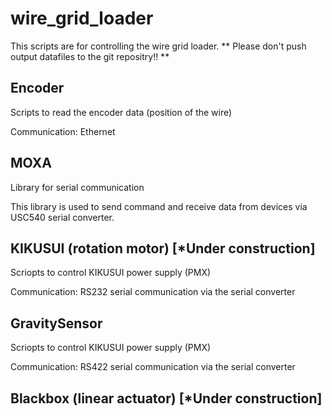 # wire\_grid\_loader
This scripts are for controlling the wire grid loader.
** Please don't push output datafiles to the git repositry!! **

## Encoder
Scripts to read the encoder data (position of the wire)

Communication: Ethernet

## MOXA
Library for serial communication

This library is used to send command and receive data 
from devices via USC540 serial converter.

## KIKUSUI (rotation motor) [*Under construction]
Scriopts to control KIKUSUI power supply (PMX)

Communication: RS232 serial communication via the serial converter

## GravitySensor
Scriopts to control KIKUSUI power supply (PMX)

Communication: RS422 serial communication via the serial converter

## Blackbox (linear actuator) [*Under construction]
